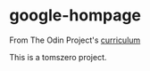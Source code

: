 # google-hompage
From The Odin Project's [curriculum](http://www.theodinproject.com/courses/web-development-101/lessons/html-css)

This is a tomszero project.
